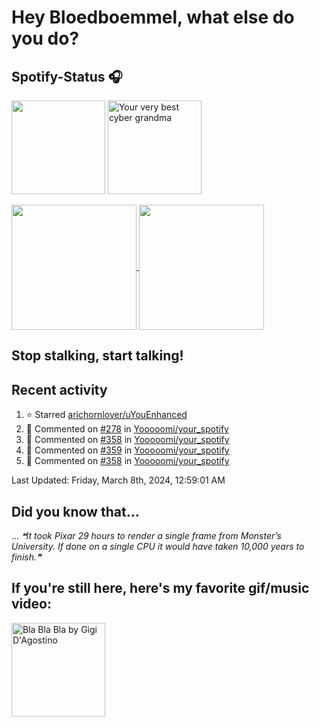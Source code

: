 # Hey Bloedboemmel, what else do you do? 
## Spotify-Status 🎧
<p float="left" >
  <img src="https://novatorem-amber-nine.vercel.app/api/spotify" height="150px"/>
  <img alt="Your very best cyber grandma" src="https://thekenyonthrill.files.wordpress.com/2013/10/44-grandma-computer-e1381195849436.jpg" height="150px"/>
</p>

<a href="https://github.com/bloedboemmel">
  <img align="center" src="https://letstrys-bloedboemmel.vercel.app/api/?username=bloedboemmel&show_icons=true&theme=radical" height="200"/>
  
</a>

<a href="https://github.com/bloedboemmel">
  <img align="center" src="https://letstrys-bloedboemmel.vercel.app/api/top-langs/?username=bloedboemmel&theme=radical"  height="200"/>
</a>


## Stop stalking, start talking!
## Recent activity
<!--RECENT_ACTIVITY:start-->
1. ⭐ Starred [arichornlover/uYouEnhanced](https://github.com/arichornlover/uYouEnhanced)
2. 💬 Commented on [#278](https://github.com/Yooooomi/your_spotify/issues/278#issuecomment-1976148185) in [Yooooomi/your_spotify](https://github.com/Yooooomi/your_spotify)
3. 💬 Commented on [#358](https://github.com/Yooooomi/your_spotify/issues/358#issuecomment-1975114039) in [Yooooomi/your_spotify](https://github.com/Yooooomi/your_spotify)
4. 💬 Commented on [#359](https://github.com/Yooooomi/your_spotify/issues/359#issuecomment-1974829744) in [Yooooomi/your_spotify](https://github.com/Yooooomi/your_spotify)
5. 💬 Commented on [#358](https://github.com/Yooooomi/your_spotify/issues/358#issuecomment-1974825659) in [Yooooomi/your_spotify](https://github.com/Yooooomi/your_spotify)
<!--RECENT_ACTIVITY:end-->

<!--RECENT_ACTIVITY:last_update-->
Last Updated: Friday, March 8th, 2024, 12:59:01 AM
<!--RECENT_ACTIVITY:last_update_end-->


## Did you know that...
... <!--STARTS_HERE_QUOTE_README-->
<i>❝It took Pixar 29 hours to render a single frame from Monster’s University. If done on a single CPU it would have taken 10,000 years to finish.❞</i>
<!--ENDS_HERE_QUOTE_README-->


## If you're still here, here's my favorite gif/music video:

<a href="https://www.youtube.com/watch?v=Hrph2EW9VjY">
  <img alt="Bla Bla Bla by Gigi D'Agostino" src="../img/BlaBlaBla.gif" height="150px"/>
</a>

